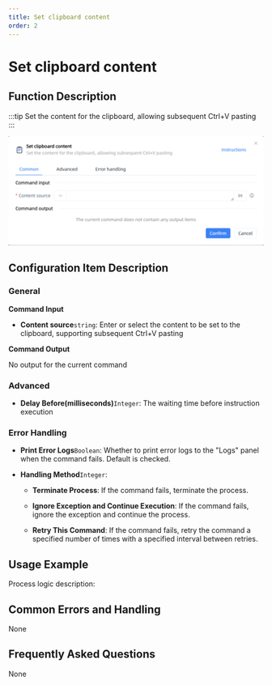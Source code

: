 ```yaml
---
title: Set clipboard content
order: 2
---
```


# Set clipboard content

## Function Description

:::tip 
Set the content for the clipboard, allowing subsequent Ctrl+V pasting
:::

![Set clipboard content](../../../assets/Set%20clipboard%20content_command.png)

## Configuration Item Description

### General

**Command Input**

- **Content source**`string`: Enter or select the content to be set to the clipboard, supporting subsequent Ctrl+V pasting


**Command Output**

No output for the current command

### Advanced

- **Delay Before(milliseconds)**`Integer`: The waiting time before instruction execution

### Error Handling

- **Print Error Logs**`Boolean`: Whether to print error logs to the "Logs" panel when the command fails. Default is checked. 

- **Handling Method**`Integer`:

    - **Terminate Process**: If the command fails, terminate the process.

    - **Ignore Exception and Continue Execution**: If the command fails, ignore the exception and continue the process.

    - **Retry This Command**: If the command fails, retry the command a specified number of times with a specified interval between retries.

## Usage Example

Process logic description:

## Common Errors and Handling

None

## Frequently Asked Questions

None

